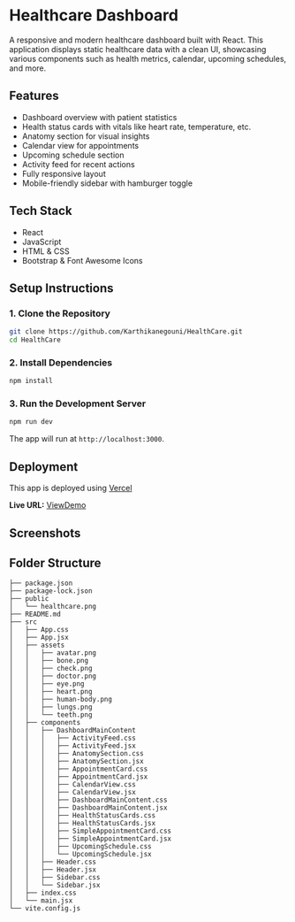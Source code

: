 # Healthcare Dashboard

A responsive and modern healthcare dashboard built with React. This application displays static healthcare data with a clean UI, showcasing various components such as health metrics, calendar, upcoming schedules, and more.

## Features

- Dashboard overview with patient statistics
- Health status cards with vitals like heart rate, temperature, etc.
- Anatomy section for visual insights
- Calendar view for appointments
- Upcoming schedule section
- Activity feed for recent actions
- Fully responsive layout
- Mobile-friendly sidebar with hamburger toggle

## Tech Stack

- React
- JavaScript
- HTML & CSS 
- Bootstrap & Font Awesome Icons

## Setup Instructions

### 1. Clone the Repository

```bash
git clone https://github.com/Karthikanegouni/HealthCare.git
cd HealthCare
```

### 2. Install Dependencies

```bash
npm install
```

### 3. Run the Development Server

```bash
npm run dev
```

The app will run at `http://localhost:3000`.

## Deployment

This app is deployed using [Vercel](https://vercel.com/)

**Live URL:** [ViewDemo](#)

## Screenshots



## Folder Structure

```
├── package.json
├── package-lock.json
├── public
│   └── healthcare.png
├── README.md
├── src
│   ├── App.css
│   ├── App.jsx
│   ├── assets
│   │   ├── avatar.png
│   │   ├── bone.png
│   │   ├── check.png
│   │   ├── doctor.png
│   │   ├── eye.png
│   │   ├── heart.png
│   │   ├── human-body.png
│   │   ├── lungs.png
│   │   └── teeth.png
│   ├── components
│   │   ├── DashboardMainContent
│   │   │   ├── ActivityFeed.css
│   │   │   ├── ActivityFeed.jsx
│   │   │   ├── AnatomySection.css
│   │   │   ├── AnatomySection.jsx
│   │   │   ├── AppointmentCard.css
│   │   │   ├── AppointmentCard.jsx
│   │   │   ├── CalendarView.css
│   │   │   ├── CalendarView.jsx
│   │   │   ├── DashboardMainContent.css
│   │   │   ├── DashboardMainContent.jsx
│   │   │   ├── HealthStatusCards.css
│   │   │   ├── HealthStatusCards.jsx
│   │   │   ├── SimpleAppointmentCard.css
│   │   │   ├── SimpleAppointmentCard.jsx
│   │   │   ├── UpcomingSchedule.css
│   │   │   └── UpcomingSchedule.jsx
│   │   ├── Header.css
│   │   ├── Header.jsx
│   │   ├── Sidebar.css
│   │   └── Sidebar.jsx
│   ├── index.css
│   └── main.jsx
└── vite.config.js
```
